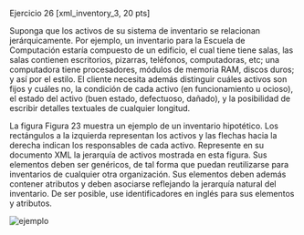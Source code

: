 Ejercicio 26 [xml_inventory_3, 20 pts]

Suponga que los activos de su sistema de inventario se relacionan jerárquicamente. Por ejemplo, un inventario para la Escuela de Computación estaría compuesto de un edificio, el cual tiene tiene salas, las salas contienen escritorios, pizarras, teléfonos, computadoras, etc; una computadora tiene procesadores, módulos de memoria RAM, discos duros; y así por el estilo. El cliente necesita además distinguir cuáles activos son fijos y cuáles no, la condición de cada activo (en funcionamiento u ocioso), el estado del activo (buen estado, defectuoso, dañado), y la posibilidad de escribir detalles textuales de cualquier longitud.

La figura Figura 23 muestra un ejemplo de un inventario hipotético. Los rectángulos a la izquierda representan los activos y las flechas hacia la derecha indican los responsables de cada activo. Represente en su documento XML la jerarquía de activos mostrada en esta figura. Sus elementos deben ser genéricos, de tal forma que puedan reutilizarse para inventarios de cualquier otra organización. Sus elementos deben además contener atributos y deben asociarse reflejando la jerarquía natural del inventario. De ser posible, use identificadores en inglés para sus elementos y atributos.

![ejemplo](https://jeisson.ecci.ucr.ac.cr/appweb/material/content/xml/img/xml_inventory.svg)